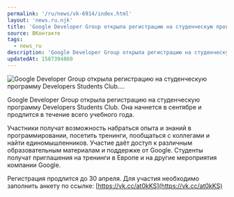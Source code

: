 ```yaml
---
permalink: '/ru/news/vk-6914/index.html'
layout: 'news.ru.njk'
title: 'Google Developer Group открыла регистрацию на студенческую программу Developers Students Club.…'
source: ВКонтакте
tags:
  - news_ru
description: 'Google Developer Group открыла регистрацию на студенческую программу Developers Students Club.…'
updatedAt: 1587394860
---
```

![Google Developer Group открыла регистрацию на студенческую программу Developers Students Club.…](https://sun9-41.userapi.com/impg/c855624/v855624153/21e1cd/3ASIU2jucOc.jpg?size=1280x720&quality=96&proxy=1&sign=688d9a6252e3279cfd03b8610f029ec2&c_uniq_tag=gHqe0i_hgWA7Ngs-moXJI7Iw1eblE0ACgwLM1o_n1Bs&type=album)

Google Developer Group открыла регистрацию на студенческую программу Developers Students Club. Она начнется в сентябре и продлится в течение всего учебного года.

Участники получат возможность набраться опыта и знаний в программировании, посетить тренинги, пообщаться с коллегами и найти единомышленников. Участие даёт доступ к различным образовательным материалам и поддержке от Google. Студенты получат приглашения на тренинги в Европе и на другие мероприятия компании Google.

Регистрация продлится до 30 апреля. Для участия необходимо заполнить анкету по ссылке: [https://vk.cc/at0kKS](https://vk.cc/at0kKS)
